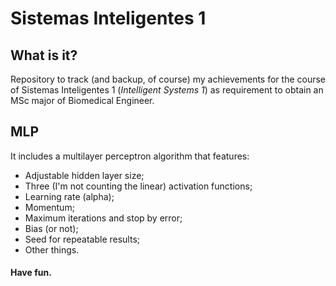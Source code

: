 # Sistemas Inteligentes 1

## What is it?
  
  Repository to track (and backup, of course) my achievements 
  for the course of Sistemas Inteligentes 1 (*Intelligent Systems 1*) 
  as requirement to obtain an MSc major of Biomedical Engineer.

## MLP
  
  It includes a multilayer perceptron algorithm that features:
  
  + Adjustable hidden layer size;
  + Three (I'm not counting the linear) activation functions;
  + Learning rate (alpha);
  + Momentum;
  + Maximum iterations and stop by error;
  + Bias (or not);
  + Seed for repeatable results;
  + Other things.
  
#### Have fun.
